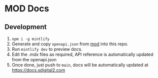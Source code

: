 # MOD Docs

## Development

1. `npm i -g mintlify`
2. Generate and copy `openapi.json` from [mod](https://github.com/sdigital2/mod) into this repo.
3. Run `mintlify dev` to preview docs.
4. Edit the .mdx files as required, API reference is automatically updated from the openapi.json
5. Once done, just push to `main`, docs will be automatically updated at https://docs.sdigital2.com
